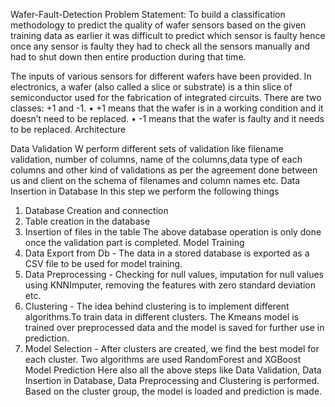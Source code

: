Wafer-Fault-Detection
Problem Statement:
To build a classification methodology to predict the quality of wafer sensors based on the given training data as earlier it was difficult to predict which sensor is faulty hence once any sensor is faulty they had to check all the sensors manually and had to shut down then entire production during that time. 

The inputs of various sensors for different wafers have been provided. In electronics, a wafer (also called a slice or substrate) is a thin slice of semiconductor used for the fabrication of integrated circuits. There are two classes: +1 and -1.
•	+1 means that the wafer is in a working condition and it doesn’t need to be replaced.
•	-1 means that the wafer is faulty and it needs to be replaced.
Architecture
 
Data Validation
W perform different sets of validation like filename validation, number of columns, name of the columns,data type of each columns and other kind of validations as per the agreement done between us and client on the schema of filenames and column names etc.
Data Insertion in Database
In this step we perform the following things
1.	Database Creation and connection
2.	Table creation in the database
3.	Insertion of files in the table
The above database operation is only done once the validation part is completed.
Model Training
1.	Data Export from Db - The data in a stored database is exported as a CSV file to be used for model training.
2.	Data Preprocessing - Checking for null values, imputation for null values using KNNImputer, removing the features with zero standard deviation etc.
3.	Clustering - The idea behind clustering is to implement different algorithms.To train data in different clusters. The Kmeans model is trained over preprocessed data and the model is saved for further use in prediction.
4.	Model Selection - After clusters are created, we find the best model for each cluster. Two algorithms are used RandomForest and XGBoost
Model Prediction
Here also all the above steps like Data Validation, Data Insertion in Database, Data Preprocessing and Clustering is performed. Based on the cluster group, the model is loaded and prediction is made.
